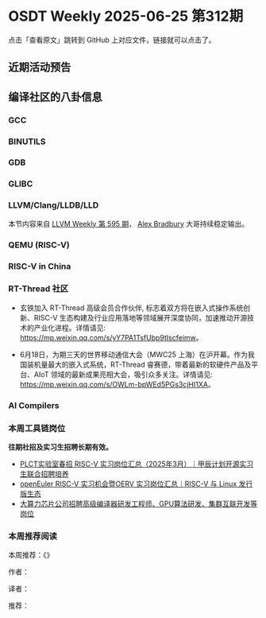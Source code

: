 # OSDT Weekly 2025-06-25 第312期

点击「查看原文」跳转到 GitHub 上对应文件，链接就可以点击了。

## 近期活动预告

## 编译社区的八卦信息

### GCC

### BINUTILS

### GDB

### GLIBC

### LLVM/Clang/LLDB/LLD

本节内容来自 [LLVM Weekly 第 595 期](http://llvmweekly.org/issue/595)，
[Alex Bradbury](https://www.linkedin.com/in/alex-bradbury/) 大哥持续稳定输出。

### QEMU (RISC-V)

### RISC-V in China

### RT-Thread 社区

- 玄铁加入 RT-Thread 高级会员合作伙伴, 标志着双方将在嵌入式操作系统创新、RISC-V 生态构建及行业应用落地等领域展开深度协同，加速推动开源技术的产业化进程。详情请见: <https://mp.weixin.qq.com/s/yY7PA1TsfUbp9tIscfeimw>。

- 6月18日，为期三天的世界移动通信大会（MWC25 上海）在沪开幕。作为我国装机量最大的嵌入式系统，RT-Thread 睿赛德，带着最新的软硬件产品及平台、AIoT 领域的最新成果亮相大会，吸引众多关注。详情请见: <https://mp.weixin.qq.com/s/OWLm-bpWEd5PGs3cjHI1XA>。

### AI Compilers

### 本周工具链岗位

**往期社招及实习生招聘长期有效。**

- [PLCT实验室春招 RISC-V 实习岗位汇总（2025年3月）｜甲辰计划开源实习生联合招聘培养](https://mp.weixin.qq.com/s/no5v_YeGI3LUE7mYv5wUpQ)
- [openEuler RISC-V 实习机会暨OERV 实习岗位汇总｜RISC-V 与 Linux 发行版生态](https://mp.weixin.qq.com/s/87XEhORtte_iTTZqjinX2g)
- [大算力芯片公司招聘高级编译器研发工程师、GPU算法研发、集群互联开发等岗位](https://mp.weixin.qq.com/s/ONoNJ5jZmL794AdtlHrDuQ)

### 本周推荐阅读

本周推荐：《》

作者：

译者：

推荐：


